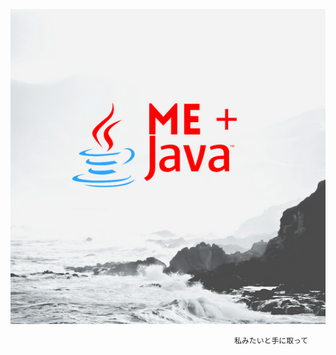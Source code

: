 <p align="center">
  <img src="https://github.com/wasnotimpostor/praxis-academy/blob/master/novice/01/01-01/rsz_me_-.png"/>
</p>

```
                                                  私みたいと手に取って
```

<!--
**wasnotimpostor/wasnotimpostor** is a ✨ _special_ ✨ repository because its `README.md` (this file) appears on your GitHub profile.

Here are some ideas to get you started:

- 🔭 I’m currently working on ...
- 🌱 I’m currently learning ...
- 👯 I’m looking to collaborate on ...
- 🤔 I’m looking for help with ...
- 💬 Ask me about ...
- 📫 How to reach me: ...
- 😄 Pronouns: ...
- ⚡ Fun fact: ...
-->
